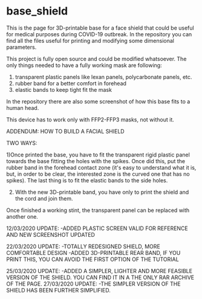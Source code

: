 # base_shield
This is the page for 3D-printable base for a face shield that could be useful for medical purposes during COVID-19 outbreak.
In the repository you can find all the files useful for printing and modifying some dimensional parameters.

This project is fully open source and could be modified whatsoever.
The only things needed to have a fully working mask are following:
1) transparent plastic panels like lexan panels, polycarbonate panels, etc.
2) rubber band for a better comfort in forehead
3) elastic bands to keep tight fit the mask

In the repository there are also some screenshot of how this base fits to a human head.

This device has to work only with FFP2-FFP3 masks, not without it.


ADDENDUM: HOW TO BUILD A FACIAL SHIELD

TWO WAYS:

1)Once printed the base, you have to fit the transparent rigid plastic panel towards the base fitting the holes with the spikes.
Once did this, put the rubber band in the forehead contact zone (it's easy to understand what it is, but, in order to be clear, the interested zone is the curved one that has no spikes).
The last thing is to fit the elastic bands to the side holes.

2) With the new 3D-printable band, you have only to print the shield and the cord and join them.


Once finished a working stint, the transparent panel can be replaced with another one.

12/03/2020 UPDATE:
-ADDED PLASTIC SCREEN VALID FOR REFERENCE AND NEW SCREENSHOT UPDATED

22/03/2020 UPDATE:
-TOTALLY REDESIGNED SHIELD, MORE COMFORTABLE DESIGN
-ADDED 3D-PRINTABLE REAR BAND, IF YOU PRINT THIS, YOU CAN AVOID THE FIRST OPTION OF THE TUTORIAL

25/03/2020 UPDATE:
-ADDED A SIMPLER, LIGHTER AND MORE FEASIBLE VERSION OF THE SHIELD. YOU CAN FIND IT IN A THE ONLY RAR ARCHIVE OF THE PAGE.
27/03/2020 UPDATE:
-THE SIMPLER VERSION OF THE SHIELD HAS BEEN FURTHER SIMPLIFIED.
